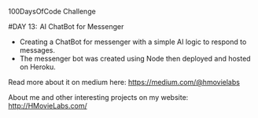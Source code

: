 100DaysOfCode Challenge

#DAY 13:  AI ChatBot for Messenger

- Creating a ChatBot for messenger with a simple AI logic to respond to messages. 
- The messenger bot was created using Node then deployed and hosted on Heroku.

Read more about it on medium here: https://medium.com/@hmovielabs

About me and other interesting projects on my website: http://HMovieLabs.com/
